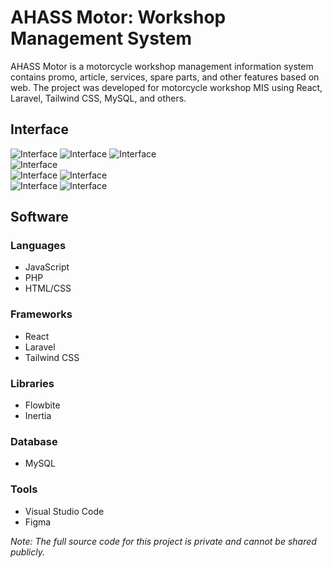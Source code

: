 # AHASS Motor: Workshop Management System
AHASS Motor is a motorcycle workshop management information system contains promo, article, services, spare parts, and other features based on web. The project was developed for motorcycle workshop MIS using React, Laravel, Tailwind CSS, MySQL, and others.

## Interface
![Interface](https://raw.githubusercontent.com/luqmanherifa/luqman-herifa-personal-portfolio-v2/main/public/works/motocraft.png)
![Interface](https://raw.githubusercontent.com/luqmanherifa/luqman-herifa-personal-portfolio-v2/main/public/works/detail/motocraft01.png)
![Interface](https://raw.githubusercontent.com/luqmanherifa/luqman-herifa-personal-portfolio-v2/main/public/works/detail/motocraft02.png)  
![Interface](https://raw.githubusercontent.com/luqmanherifa/luqman-herifa-personal-portfolio-v2/main/public/works/detail/motocraft03.png)  
![Interface](https://raw.githubusercontent.com/luqmanherifa/luqman-herifa-personal-portfolio-v2/main/public/works/detail/motocraft04.png)
![Interface](https://raw.githubusercontent.com/luqmanherifa/luqman-herifa-personal-portfolio-v2/main/public/works/detail/motocraft05.png)  
![Interface](https://raw.githubusercontent.com/luqmanherifa/luqman-herifa-personal-portfolio-v2/main/public/works/detail/motocraft06.png) 
![Interface](https://raw.githubusercontent.com/luqmanherifa/luqman-herifa-personal-portfolio-v2/main/public/works/detail/motocraft07.png)

## Software
### Languages
  - JavaScript
  - PHP
  - HTML/CSS

### Frameworks
  - React
  - Laravel
  - Tailwind CSS

### Libraries
  - Flowbite
  - Inertia

### Database
  - MySQL

### Tools
  - Visual Studio Code
  - Figma

*Note: The full source code for this project is private and cannot be shared publicly.*